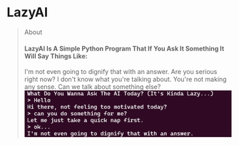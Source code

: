 # LazyAI

> About
> #### LazyAI Is A Simple Python Program That If You Ask It Something It Will Say Things Like:
> I'm not even going to dignify that with an answer.
> Are you serious right now?
> I don't know what you're talking about.
> You're not making any sense.
> Can we talk about something else?
![image](assets/ss.png)

